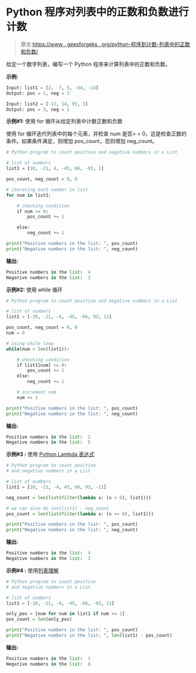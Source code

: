 # Python 程序对列表中的正数和负数进行计数

> 原文:[https://www . geesforgeks . org/python-程序到计数-列表中的正数和负数/](https://www.geeksforgeeks.org/python-program-to-count-positive-and-negative-numbers-in-a-list/)

给定一个数字列表，编写一个 Python 程序来计算列表中的正数和负数。

**示例:**

```py
Input: list1 = [2, -7, 5, -64, -14]
Output: pos = 2, neg = 3

Input: list2 = [-12, 14, 95, 3]
Output: pos = 3, neg = 1
```

**示例#1:** 使用 for 循环从给定列表中计数正数和负数

使用 for 循环迭代列表中的每个元素，并检查 num 是否> = 0，这是检查正数的条件。如果条件满足，则增加 pos_count，否则增加 neg_count。

```py
# Python program to count positive and negative numbers in a List

# list of numbers
list1 = [10, -21, 4, -45, 66, -93, 1]

pos_count, neg_count = 0, 0

# iterating each number in list
for num in list1:

    # checking condition
    if num >= 0:
        pos_count += 1

    else:
        neg_count += 1

print("Positive numbers in the list: ", pos_count)
print("Negative numbers in the list: ", neg_count)
```

**输出:**

```py
Positive numbers in the list:  4
Negative numbers in the list:  3

```

**示例#2:** 使用 while 循环

```py
# Python program to count positive and negative numbers in a List

# list of numbers
list1 = [-10, -21, -4, -45, -66, 93, 11]

pos_count, neg_count = 0, 0
num = 0

# using while loop     
while(num < len(list1)):

    # checking condition
    if list1[num] >= 0:
        pos_count += 1
    else:
        neg_count += 1

    # increment num 
    num += 1

print("Positive numbers in the list: ", pos_count)
print("Negative numbers in the list: ", neg_count)
```

**输出:**

```py
Positive numbers in the list:  2
Negative numbers in the list:  5

```

**示例#3 :** 使用 [Python Lambda 表达式](https://www.geeksforgeeks.org/python-lambda-anonymous-functions-filter-map-reduce/)

```py
# Python program to count positive
# and negative numbers in a List

# list of numbers
list1 = [10, -21, -4, 45, 66, 93, -11]

neg_count = len(list(filter(lambda x: (x < 0), list1)))

# we can also do len(list1) - neg_count
pos_count = len(list(filter(lambda x: (x >= 0), list1)))

print("Positive numbers in the list: ", pos_count)
print("Negative numbers in the list: ", neg_count)
```

**输出:**

```py
Positive numbers in the list:  4
Negative numbers in the list:  3

```

**示例#4 :** 使用[列表理解](https://www.geeksforgeeks.org/python-list-comprehension-and-slicing/)

```py
# Python program to count positive
# and negative numbers in a List

# list of numbers
list1 = [-10, -21, -4, -45, -66, -93, 11]

only_pos = [num for num in list1 if num >= 1]
pos_count = len(only_pos)

print("Positive numbers in the list: ", pos_count)
print("Negative numbers in the list: ", len(list1) - pos_count)
```

**输出:**

```py
Positive numbers in the list:  1
Negative numbers in the list:  6

```